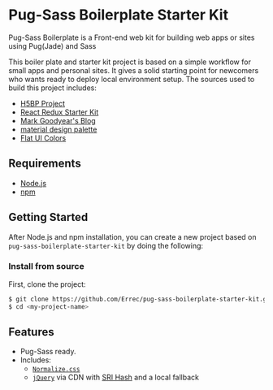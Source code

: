 # Pug-Sass Boilerplate Starter Kit

Pug-Sass Boilerplate is a Front-end web kit for building web apps or sites using Pug(Jade) and Sass

This boiler plate and starter kit project is based on a simple workflow for small apps and personal sites. It gives a solid starting point for newcomers who wants ready to deploy local environment setup. The sources used to build this project includes:

  * [H5BP Project](https://github.com/h5bp/html5-boilerplate)
  * [React Redux Starter Kit](https://github.com/davezuko/react-redux-starter-kit)
  * [Mark Goodyear's Blog](https://markgoodyear.com/2014/01/getting-started-with-gulp/)
  * [material design palette](https://www.materialpalette.com/)
  * [Flat UI Colors](https://flatuicolors.com/)

## Requirements
* [Node.js](https://nodejs.org)
* [npm](https://docs.npmjs.com/getting-started/installing-node)

## Getting Started

After Node.js and npm installation, you can create a new project based on `pug-sass-boilerplate-starter-kit` by doing the following:

### Install from source

First, clone the project:

```bash
$ git clone https://github.com/Errec/pug-sass-boilerplate-starter-kit.git <my-project-name>
$ cd <my-project-name>
```

## Features

* Pug-Sass ready.
* Includes:
  * [`Normalize.css`](https://necolas.github.com/normalize.css/)
  * [`jQuery`](https://jquery.com/) via CDN with [SRI Hash](https://developer.mozilla.org/en-US/docs/Web/Security/Subresource_Integrity) and a local fallback


